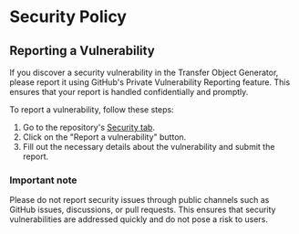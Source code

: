 Security Policy
===============

Reporting a Vulnerability
-------------------------

If you discover a security vulnerability in the Transfer Object Generator, please report it using GitHub's Private Vulnerability Reporting feature.
This ensures that your report is handled confidentially and promptly.

To report a vulnerability, follow these steps:

1. Go to the repository's [Security tab](https://github.com/picamator/transfer-object/security).
2. Click on the "Report a vulnerability" button.
3. Fill out the necessary details about the vulnerability and submit the report.

### Important note

Please do not report security issues through public channels such as GitHub issues, discussions, or pull requests.
This ensures that security vulnerabilities are addressed quickly and do not pose a risk to users.
